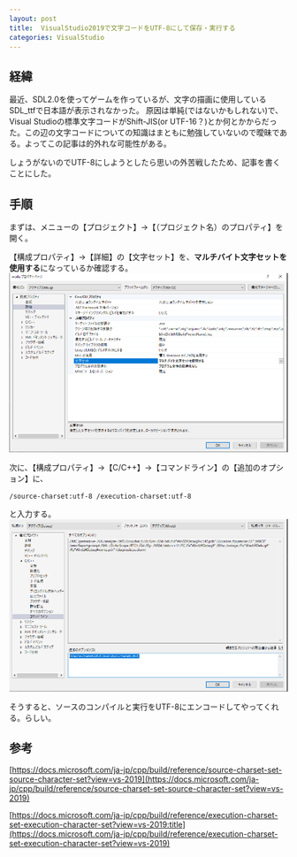 ```yaml
---
layout: post
title:  VisualStudio2019で文字コードをUTF-8にして保存・実行する
categories: VisualStudio
---
```

## 経緯
最近、SDL2.0を使ってゲームを作っているが、文字の描画に使用しているSDL_ttfで日本語が表示されなかった。
原因は単純(ではないかもしれない)で、Visual Studioの標準文字コードがShift-JIS(or UTF-16？)とか何とかからだった。この辺の文字コードについての知識はまともに勉強していないので曖昧である。よってこの記事は的外れな可能性がある。

しょうがないのでUTF-8にしようとしたら思いの外苦戦したため、記事を書くことにした。

## 手順
まずは、メニューの【プロジェクト】→【（プロジェクト名）のプロパティ】を開く。

【構成プロパティ】→【詳細】の【文字セット】を、<b>マルチバイト文字セットを使用する</b>になっているか確認する。
![](/assets/20200331214923.jpg)

次に、【構成プロパティ】→【C/C++】→【コマンドライン】の【追加のオプション】に、
```
/source-charset:utf-8 /execution-charset:utf-8 
```
と入力する。
![](/assets/20200331215314.jpg)

そうすると、ソースのコンパイルと実行をUTF-8にエンコードしてやってくれる。らしい。

## 参考

[https://docs.microsoft.com/ja-jp/cpp/build/reference/source-charset-set-source-character-set?view=vs-2019](https://docs.microsoft.com/ja-jp/cpp/build/reference/source-charset-set-source-character-set?view=vs-2019)


[https://docs.microsoft.com/ja-jp/cpp/build/reference/execution-charset-set-execution-character-set?view=vs-2019:title](https://docs.microsoft.com/ja-jp/cpp/build/reference/execution-charset-set-execution-character-set?view=vs-2019)
